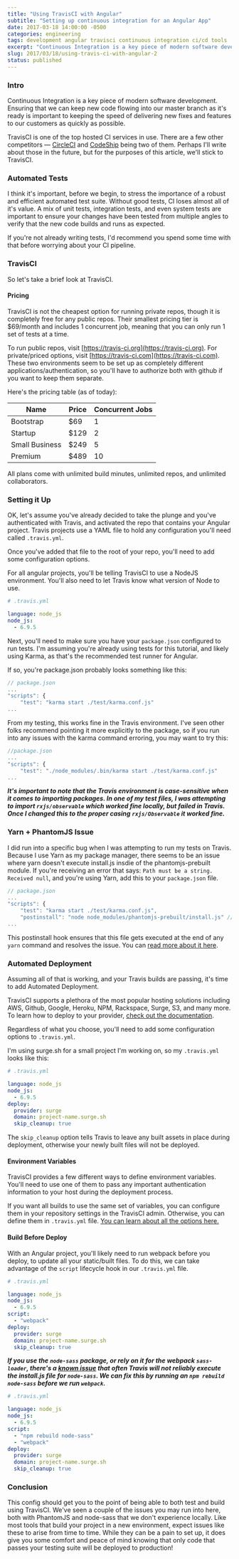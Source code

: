 ```yaml
---
title: "Using TravisCI with Angular"
subtitle: "Setting up continuous integration for an Angular App"
date: 2017-03-18 14:00:00 -0500
categories: engineering
tags: development angular travisci continuous integration ci/cd tools
excerpt: "Continuous Integration is a key piece of modern software development. Ensuring that we can keep new code flowing into our master branch as it's ready is important to keeping the speed of delivering new fixes and features to our customers as quickly as possible."
slug: 2017/03/18/using-travis-ci-with-angular-2
status: published
---
```


### Intro

Continuous Integration is a key piece of modern software development. Ensuring that we can keep new code flowing into our master branch as it's ready is important to keeping the speed of delivering new fixes and features to our customers as quickly as possible.

TravisCI is one of the top hosted CI services in use. There are a few other competitors &mdash; [CircleCI](https://circleci.com/) and [CodeShip](https://codeship.com/) being two of them. Perhaps I'll write about those in the future, but for the purposes of this article, we'll stick to TravisCI.

### Automated Tests

I think it's important, before we begin, to stress the importance of a robust and efficient automated test suite. Without good tests, CI loses almost all of it's value. A mix of unit tests, integration tests, and even system tests are important to ensure your changes have been tested from multiple angles to verify that the new code builds and runs as expected.

If you're not already writing tests, I'd recommend you spend some time with that before worrying about your CI pipeline.

### TravisCI

So let's take a brief look at TravisCI.

#### Pricing

TravisCI is not the cheapest option for running private repos, though it is completely free for any public repos. Their smallest pricing tier is $69/month and includes 1 concurrent job, meaning that you can only run 1 set of tests at a time. 

To run public repos, visit [https://travis-ci.org](https://travis-ci.org). For private/priced options, visit [https://travis-ci.com](https://travis-ci.com). These two environments seem to be set up as completely different applications/authentication, so you'll have to authorize both with github if you want to keep them separate.

Here's the pricing table (as of today):

| Name           | Price | Concurrent Jobs | 
| -------------- | ----- | --------------- |
| Bootstrap      | $69   | 1               |
| Startup        | $129  | 2               |
| Small Business | $249  | 5               |
| Premium        | $489  | 10              |

All plans come with unlimited build minutes, unlimited repos, and unlimited collaborators.

### Setting it Up

OK, let's assume you've already decided to take the plunge and you've authenticated with Travis, and activated the repo that contains your Angular project. Travis projects use a YAML file to hold any configuration you'll need called `.travis.yml`.

Once you've added that file to the root of your repo, you'll need to add some configuration options.

For all angular projects, you'll be telling TravisCI to use a NodeJS environment. You'll also need to let Travis know what version of Node to use.

```yaml
# .travis.yml

language: node_js
node_js:
  - 6.9.5

```

Next, you'll need to make sure you have your `package.json` configured to run tests. I'm assuming you're already using tests for this tutorial, and likely using Karma, as that's the recommended test runner for Angular.

If so, you're package.json probably looks something like this:

```javascript
// package.json
...
"scripts": {
    "test": "karma start ./test/karma.conf.js"
...
```

From my testing, this works fine in the Travis environment. I've seen other folks recommend pointing it more explicitly to the package, so if you run into any issues with the karma command erroring, you may want to try this:

```javascript
//package.json
...
"scripts": {
    "test": "./node_modules/.bin/karma start ./test/karma.conf.js"
...
```

_**It's important to note that the Travis environment is case-sensitive when it comes to importing packages. In one of my test files, I was attempting to import `rxjs/observable` which worked fine locally, but failed in Travis. Once I changed this to the proper casing `rxjs/Observable` it worked fine.**_

### Yarn + PhantomJS Issue

I did run into a specific bug when I was attempting to run my tests on Travis. Because I use Yarn as my package manager, there seems to be an issue where yarn doesn't execute install.js insdie of the phantomjs-prebuilt module. If you're receiving an error that says: `Path must be a string. Received null`, and you're using Yarn, add this to your `package.json` file.

```javascript
// package.json
...
"scripts": {
    "test": "karma start ./test/karma.conf.js",
    "postinstall": "node node_modules/phantomjs-prebuilt/install.js" // add this
...
```

This postinstall hook ensures that this file gets executed at the end of any `yarn` command and resolves the issue. You can [read more about it here](https://github.com/karma-runner/karma-phantomjs-launcher/issues/120#issuecomment-262634703).

### Automated Deployment

Assuming all of that is working, and your Travis builds are passing, it's time to add Automated Deployment.

TravisCI supports a plethora of the most popular hosting solutions including AWS, Github, Google, Heroku, NPM, Rackspace, Surge, S3, and many more. To learn how to deploy to your provider, [check out the documentation](https://docs.travis-ci.com/user/deployment).

Regardless of what you choose, you'll need to add some configuration options to `.travis.yml`.

I'm using surge.sh for a small project I'm working on, so my `.travis.yml` looks like this:

```yaml
# .travis.yml

language: node_js
node_js:
  - 6.9.5
deploy:
  provider: surge
  domain: project-name.surge.sh
  skip_cleanup: true
```

The `skip_cleanup` option tells Travis to leave any built assets in place during deployment, otherwise your newly built files will not be deployed.

#### Environment Variables

TravisCI provides a few different ways to define environment variables. You'll need to use one of them to pass any important authentication information to your host during the deployment process. 

If you want all builds to use the same set of variables, you can configure them in your repository settings in the TravisCI admin. Otherwise, you can define them in `.travis.yml` file. [You can learn about all the options here.](https://docs.travis-ci.com/user/environment-variables/)

#### Build Before Deploy

With an Angular project, you'll likely need to run webpack before you deploy, to update all your static/built files. To do this, we can take advantage of the `script` lifecycle hook in our `.travis.yml` file.

```yaml
# .travis.yml

language: node_js
node_js:
  - 6.9.5
script: 
  - "webpack"
deploy:
  provider: surge
  domain: project-name.surge.sh
  skip_cleanup: true
```

_**If you use the `node-sass` package, or rely on it for the webpack `sass-loader`, there's a [known issue](https://github.com/sass/node-sass/issues/1579) that often Travis will not reliably execute the install.js file for `node-sass`. We can fix this by running an `npm rebuild node-sass` before we run `webpack`.**_

```yaml
# .travis.yml

language: node_js
node_js:
  - 6.9.5
script: 
  - "npm rebuild node-sass"
  - "webpack"
deploy:
  provider: surge
  domain: project-name.surge.sh
  skip_cleanup: true
```

### Conclusion

This config should get you to the point of being able to both test and build using TravisCI. We've seen a couple of the issues you may run into here, both with PhantomJS and node-sass that we don't experience locally. Like most tools that build your project in a new environment, expect issues like these to arise from time to time. While they can be a pain to set up, it does give you some comfort and peace of mind knowing that only code that passes your testing suite will be deployed to production!


